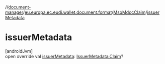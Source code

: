 //[document-manager](../../../index.md)/[eu.europa.ec.eudi.wallet.document.format](../index.md)/[MsoMdocClaim](index.md)/[issuerMetadata](issuer-metadata.md)

# issuerMetadata

[androidJvm]\
open override val [issuerMetadata](issuer-metadata.md): [IssuerMetadata.Claim](../../eu.europa.ec.eudi.wallet.document.metadata/-issuer-metadata/-claim/index.md)?
